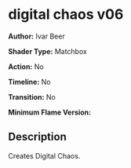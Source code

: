 # digital chaos v06

**Author:** Ivar Beer

**Shader Type:** Matchbox

**Action:** No

**Timeline:** No

**Transition:** No

**Minimum Flame Version:** 


## Description
Creates Digital Chaos.
